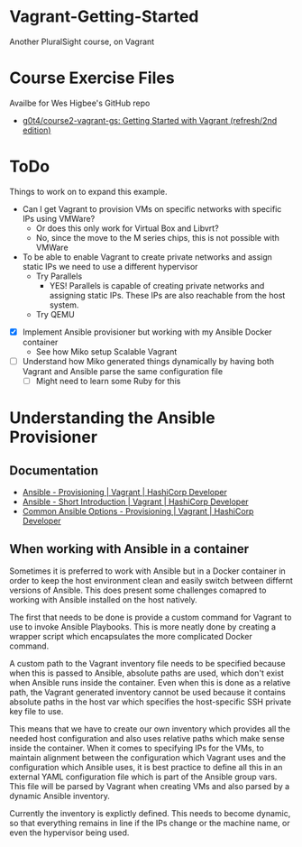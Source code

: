 # Vagrant-Getting-Started
Another PluralSight course, on Vagrant

# Course Exercise Files

Availbe for Wes Higbee's GitHub repo

- [g0t4/course2-vagrant-gs: Getting Started with Vagrant (refresh/2nd edition)](https://github.com/g0t4/course2-vagrant-gs/tree/master)

# ToDo

Things to work on to expand this example.

- Can I get Vagrant to provision VMs on specific networks with specific IPs using VMWare?
  - Or does this only work for Virtual Box and Libvrt?
  - No, since the move to the M series chips, this is not possible with VMWare
- To be able to enable Vagrant to create private networks and assign static IPs we need to use a different hypervisor
  - Try Parallels
    - YES! Parallels is capable of creating private networks and assigning static IPs. These IPs are also reachable from the host system.
  - Try QEMU
- [x] Implement Ansible provisioner but working with my Ansible Docker container
  - See how Miko setup Scalable Vagrant
- [ ] Understand how Miko generated things dynamically by having both Vagrant and Ansible parse the same configuration file
  - [ ] Might need to learn some Ruby for this

# Understanding the Ansible Provisioner

## Documentation

- [Ansible - Provisioning | Vagrant | HashiCorp Developer](https://developer.hashicorp.com/vagrant/docs/provisioning/ansible)
- [Ansible - Short Introduction | Vagrant | HashiCorp Developer](https://developer.hashicorp.com/vagrant/docs/provisioning/ansible_intro)
- [Common Ansible Options - Provisioning | Vagrant | HashiCorp Developer](https://developer.hashicorp.com/vagrant/docs/provisioning/ansible_common)

## When working with Ansible in a container

Sometimes it is preferred to work with Ansible but in a Docker container in order to keep the host environment clean and easily switch between differnt versions of Ansible.
This does present some challenges comapred to working with Ansible installed on the host natively.

The first that needs to be done is provide a custom command for Vagrant to use to invoke Ansible Playbooks. This is more neatly done by creating a wrapper script which encapsulates the more complicated Docker command.

A custom path to the Vagrant inventory file needs to be specified because when this is passed to Ansible, absolute paths are used, which don't exist when Ansible runs inside the container. Even when this is done as a relative path, the Vagrant generated inventory cannot be used because it contains absolute paths in the host var which specifies the host-specific SSH private key file to use.

This means that we have to create our own inventory which provides all the needed host configuration and also uses relative paths which make sense inside the container.
When it comes to specifying IPs for the VMs, to maintain alignment between the configuration which Vagrant uses and the configuration which Ansible uses, it is best practice to define all this in an external YAML configuration file which is part of the Ansible group vars. This file will be parsed by Vagrant when creating VMs and also parsed by a dynamic Ansible inventory.

Currently the inventory is explictly defined. This needs to become dynamic, so that everything remains in line if the IPs change or the machine name, or even the hypervisor being used.
